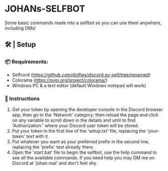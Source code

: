 # JOHANs-SELFBOT
Some basic commands made into a selfbot so you can use them anywhere, including DMs!

## 🛠️ | Setup
### 📦 Requirements: 
* Selfcord (https://github.com/dolfies/discord.py-self/tree/renamed)
* Colorama (https://pypi.org/project/colorama/)
* Windows PC & a text editor (default Windows notepad will work)
### 📃 Instructions
1. Get your token by opening the developer console in the Discord browser app, then go to the 'Network' category; then reload the page and click on any variable to scroll down in the details and until to find 'Authorization:' where your Discord user token will be stored.
2. Put your token in the first line of the 'setup.txt' file, replacing the 'your-token' text with it.
3. Put whatever you want as your preferred prefix in the second line, replacing the 'prefix' text already there.
4. Open the 'start.bat' file to begin the selfbot, use the help command to see all the available commands.
If you need help you may DM me on Discord at 'johan.real' and don't feel shy.
